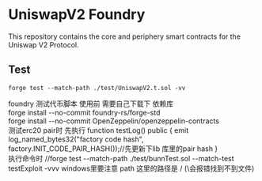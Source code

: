 # UniswapV2 Foundry

This repository contains the core and periphery smart contracts for the Uniswap V2 Protocol.

## Test

```
forge test --match-path ./test/UniswapV2.t.sol -vv
```

foundry 测试代币脚本
使用前 需要自己下载下 依赖库<br>
forge install --no-commit foundry-rs/forge-std <br>
forge install --no-commit OpenZeppelin/openzeppelin-contracts<br>
测试erc20 pair时 先执行
function testLog() public {
        emit log_named_bytes32("factory code hash", factory.INIT_CODE_PAIR_HASH());//先更新下lib 库里的pair hash
    }
<br>
执行命令时 //forge test --match-path ./test/bunnTest.sol --match-test testExploit  -vvv    windows里要注意 path 这里的路径是 /    (\会报错找到不到文件)